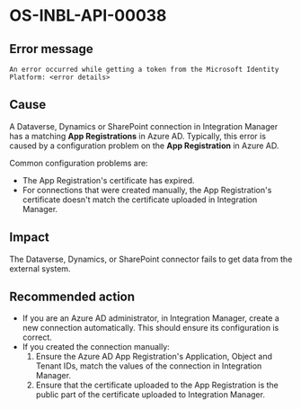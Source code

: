 ﻿---
summary: Recomended actions for the error "An error occurred while getting a token from the Microsoft Identity Platform" in Integration Builder.
tags:
locale: en-us
guid: 70184542-5898-4a4d-aac5-13733efe603a
app_type: traditional web apps, mobile apps, reactive web apps
---

# OS-INBL-API-00038

## Error message

`An error occurred while getting a token from the Microsoft Identity Platform: <error details>`

## Cause

A Dataverse, Dynamics or SharePoint connection in Integration Manager has a matching **App Registrations** in Azure AD. Typically, this error is caused by a configuration problem on the **App Registration** in Azure AD.

Common configuration problems are:

* The App Registration's certificate has expired.
* For connections that were created manually, the App Registration's certificate doesn't match the certificate uploaded in Integration Manager.

## Impact

The Dataverse, Dynamics, or SharePoint connector fails to get data from the external system.

## Recommended action

* If you are an Azure AD administrator, in Integration Manager, create a new connection automatically. This should ensure its configuration is correct.
* If you created the connection manually:
	1. Ensure the Azure AD App Registration's Application, Object and Tenant IDs, match the values of the connection in Integration Manager.
	1. Ensure that the certificate uploaded to the App Registration is the public part of the certificate uploaded to Integration Manager.
